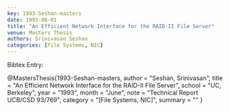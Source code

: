 ```yaml
---
key: 1993-Seshan-masters
date: 1993-06-01
title: "An Efficient Network Interface for the RAID-II File Server"
venue: Masters Thesis
authors: Srinivasan Seshan
categories: [File Systems, NIC]
---
```


Bibtex Entry:

@MastersThesis{1993-Seshan-masters,
    author = "Seshan, Srinivasan",
    title = "An Efficient Network Interface for the RAID-II File Server",
    school = "UC, Berkeley",
    year = "1993",
    month = "June",
    note = "Technical Report UCB/CSD 93/769",
    category = "[File Systems, NIC]",
    summary = ""
}

